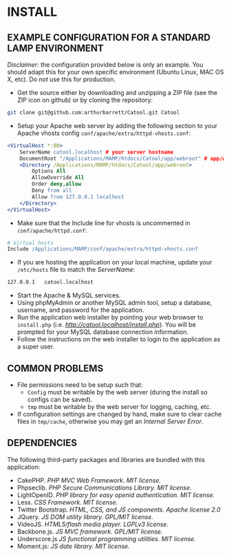 # INSTALL

## EXAMPLE CONFIGURATION FOR A STANDARD LAMP ENVIRONMENT

*Disclaimer*: the configuration provided below is only an example. You should adapt this for your own specific environment (Ubuntu Linux, MAC OS X, etc). Do _not_ use this for production.

* Get the source either by downloading and unzipping a ZIP file (see the ZIP icon on github) or by cloning the repository:
  
```sh
git clone git@github.com:arthurbarrett/Catool.git Catool
```
	 
* Setup your Apache web server by adding the following section to your Apache vhosts config <code>conf/apache/extra/httpd-vhosts.conf</code>:
	 
```apache
<VirtualHost *:80>
	ServerName catool.localhost # your server hostname
	DocumentRoot "/Applications/MAMP/htdocs/Catool/app/webroot" # app/webroot should be public
	<Directory /Applications/MAMP/htdocs/Catool/app/webroot>
		Options All
		AllowOverride All
		Order deny,allow
		Deny from all
		Allow from 127.0.0.1 localhost
	</Directory>
</VirtualHost>
```
	 
* Make sure that the Include line for vhosts is uncommented in <code>conf/apache/httpd.conf</code>:
	 
```apache
# Virtual hosts
Include /Applications/MAMP/conf/apache/extra/httpd-vhosts.conf
```
 
* If you are hosting the application on your local machine, update your <code>/etc/hosts</code> file to match the *ServerName*:
 
```sh
127.0.0.1	catool.localhost
```

* Start the Apache & MySQL services.
* Using phpMyAdmin or another MySQL admin tool, setup a database, username, and password for the application.
* Run the application web installer by pointing your web browser to <code>install.php</code> (i.e. *http://catool.localhost/install.php*). You will be prompted for your MySQL database connection information.
* Follow the instructions on the web installer to login to the application as a super user.

## COMMON PROBLEMS
* File permissions need to be setup such that:
	* <code>Config</code> must be writable by the web server (during the install so configs can be saved).
	* <code>tmp</code> must be writable by the web server for logging, caching, etc.
* If configuration settings are changed by hand, make sure to clear cache files in <code>tmp/cache</code>, otherwise you may get an *Internal Server Error*.


## DEPENDENCIES

The following third-party packages and libraries are bundled with this application:

* CakePHP. _PHP MVC Web Framework. MIT license._
* Phpseclib. _PHP Secure Communications Library. MIT license._
* LightOpenID. _PHP library for easy openid authentication. MIT license._
* Less. _CSS Framework. MIT license._
* Twitter Bootstrap. _HTML, CSS, and JS components. Apache license 2.0_
* JQuery. _JS DOM utility library. GPL/MIT license._
* VideoJS. _HTML5/flash media player. LGPLv3 license._
* Backbone.js. _JS MVC framework. GPL/MIT license._
* Underscore.js _JS functional programming utilities. MIT license._
* Moment.js: _JS date library. MIT license._
